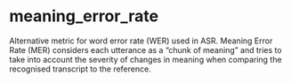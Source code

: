 # meaning_error_rate
Alternative metric for word error rate (WER) used in ASR. Meaning Error Rate (MER) considers each utterance as a “chunk of meaning” and tries to take into account the severity of changes in meaning when comparing the recognised transcript to the reference.
